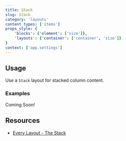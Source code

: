 ```yaml
---
title: Stack
slug: Stack
category: 'layouts'
content_types: ['items']
props_style: {
	'blocks': {'element': ['size']},
	'layouts': {'container': ['container', 'size']}
}
context: ['app.settings']
---
```


## Usage

Use a `Stack` layout for stacked column content.

### Examples

<p class="feedback:prose status:default bg:default:100 variant:bare emoji:default">Coming Soon!</p>

## Resources

- [Every Layout - The Stack](https://every-layout.dev/layouts/stack/)

